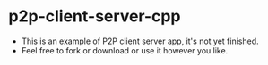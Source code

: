 # p2p-client-server-cpp


- This is an example of P2P client server app, it's not yet finished.
- Feel free to fork or download or use it however you like. 
